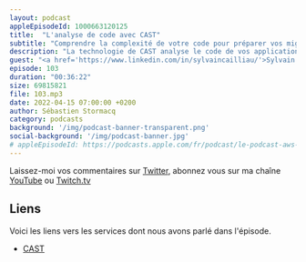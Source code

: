 ```yaml
---
layout: podcast
appleEpisodeId: 1000663120125
title:  "L'analyse de code avec CAST"
subtitle: "Comprendre la complexité de votre code pour préparer vos migrations"
description: "La technologie de CAST analyse le code de vos applications avec une précision chirurgicale et collecte des données sur le fonctionnement interne de vos applications, les services utilisés, l'architecture,le flux de transactions, la facilité de migration vers le cloud, les problèmes de structure logique, les risques de sécurité et de conformité. Ce type d'analyse est un outil essentiel avant une migration, un projet de modernisation, pour mieux gèrer les risques liés à l'utilisation de librairies open-source, ou les investigations avant d'acheter des assets."
guest: "<a href='https://www.linkedin.com/in/sylvaincailliau/'>Sylvain Caillau</a>, Directeur Technique, CAST"
episode: 103
duration: "00:36:22"
size: 69815821
file: 103.mp3
date: 2022-04-15 07:00:00 +0200   
author: Sébastien Stormacq
category: podcasts
background: '/img/podcast-banner-transparent.png'
social-background: '/img/podcast-banner.jpg'
# appleEpisodeId: https://podcasts.apple.com/fr/podcast/le-podcast-aws-en-français/id1452118442
---
```


Laissez-moi vos commentaires sur [Twitter](https://twitter.com/sebsto), abonnez vous sur ma chaîne [YouTube](https://www.youtube.com/sebsto) ou [Twitch.tv](https://www.twitch.tv/sebAWS)

## Liens

Voici les liens vers les services dont nous avons parlé dans l'épisode.

- [CAST](https://www.castsoftware.com/)